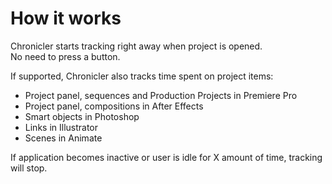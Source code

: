 # How it works

Chronicler starts tracking right away when project is opened.\
No need to press a button.

If supported, Chronicler also tracks time spent on project items:

* Project panel, sequences and Production Projects in Premiere Pro
* Project panel, compositions in After Effects
* Smart objects in Photoshop
* Links in Illustrator
* Scenes in Animate

If application becomes inactive or user is idle for X amount of time, tracking will stop.
